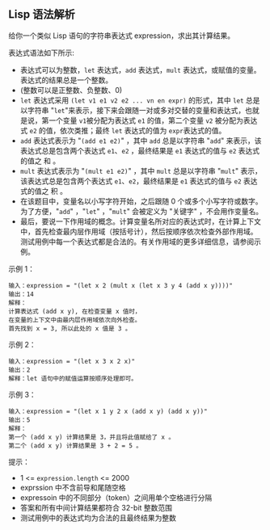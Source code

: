 ## Lisp 语法解析

给你一个类似 Lisp 语句的字符串表达式 expression，求出其计算结果。

表达式语法如下所示:

* 表达式可以为整数，`let` 表达式，`add` 表达式，`mult` 表达式，或赋值的变量。表达式的结果总是一个整数。
* (整数可以是正整数、负整数、0)
* `let` 表达式采用 `(let v1 e1 v2 e2 ... vn en expr)` 的形式，其中 `let` 总是以字符串 "`let`"来表示，接下来会跟随一对或多对交替的变量和表达式，也就是说，第一个变量 `v1`被分配为表达式 `e1` 的值，第二个变量 `v2` 被分配为表达式 `e2` 的值，依次类推；最终 `let` 表达式的值为 `expr`表达式的值。
* `add` 表达式表示为 "`(add e1 e2)`" ，其中 `add` 总是以字符串 "`add`" 来表示，该表达式总是包含两个表达式 `e1`、`e2` ，最终结果是 `e1` 表达式的值与 `e2` 表达式的值之 和 。
* `mult` 表达式表示为 "`(mult e1 e2)`" ，其中 `mult` 总是以字符串 "`mult`" 表示，该表达式总是包含两个表达式 `e1`、`e2`，最终结果是 `e1` 表达式的值与 `e2` 表达式的值之 积 。
* 在该题目中，变量名以小写字符开始，之后跟随 0 个或多个小写字符或数字。为了方便，"`add`" ，"`let`" ，"`mult`" 会被定义为 "关键字" ，不会用作变量名。
* 最后，要说一下作用域的概念。计算变量名所对应的表达式时，在计算上下文中，首先检查最内层作用域（按括号计），然后按顺序依次检查外部作用域。测试用例中每一个表达式都是合法的。有关作用域的更多详细信息，请参阅示例。

示例 1：

```
输入：expression = "(let x 2 (mult x (let x 3 y 4 (add x y))))"
输出：14
解释：
计算表达式 (add x y), 在检查变量 x 值时，
在变量的上下文中由最内层作用域依次向外检查。
首先找到 x = 3, 所以此处的 x 值是 3 。
```

示例 2：

```
输入：expression = "(let x 3 x 2 x)"
输出：2
解释：let 语句中的赋值运算按顺序处理即可。
```

示例 3：

```
输入：expression = "(let x 1 y 2 x (add x y) (add x y))"
输出：5
解释：
第一个 (add x y) 计算结果是 3，并且将此值赋给了 x 。
第二个 (add x y) 计算结果是 3 + 2 = 5 。
```

提示：

* 1 <= `expression.length` <= 2000
* exprssion 中不含前导和尾随空格
* expressoin 中的不同部分（token）之间用单个空格进行分隔
* 答案和所有中间计算结果都符合 32-bit 整数范围
* 测试用例中的表达式均为合法的且最终结果为整数